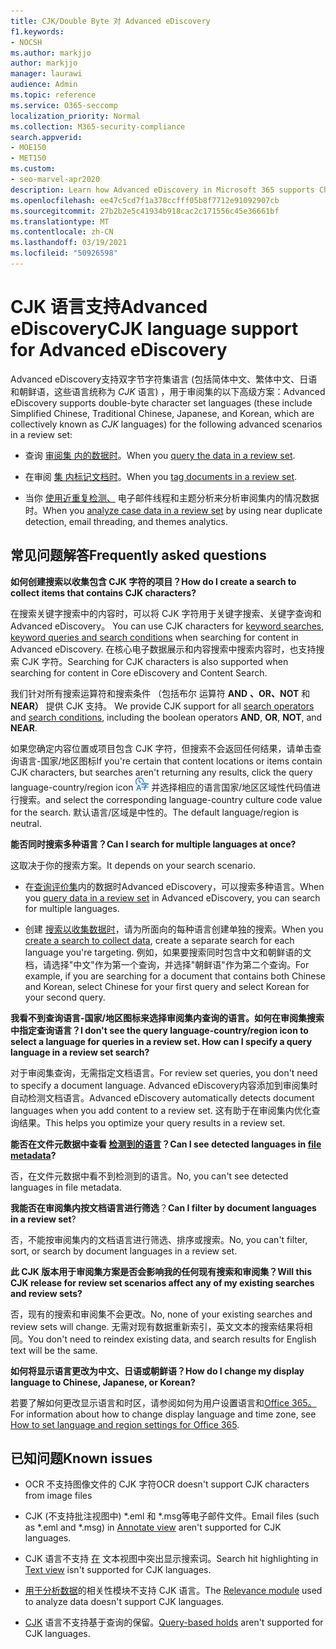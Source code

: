 ```yaml
---
title: CJK/Double Byte 对 Advanced eDiscovery
f1.keywords:
- NOCSH
ms.author: markjjo
author: markjjo
manager: laurawi
audience: Admin
ms.topic: reference
ms.service: O365-seccomp
localization_priority: Normal
ms.collection: M365-security-compliance
search.appverid:
- MOE150
- MET150
ms.custom:
- seo-marvel-apr2020
description: Learn how Advanced eDiscovery in Microsoft 365 supports Chinese， Japanese， and Korean (CJK) languages， which use a double-byte character set.
ms.openlocfilehash: ee47c5cd7f1a378ccfff05b8f7712e91092907cb
ms.sourcegitcommit: 27b2b2e5c41934b918cac2c171556c45e36661bf
ms.translationtype: MT
ms.contentlocale: zh-CN
ms.lasthandoff: 03/19/2021
ms.locfileid: "50926598"
---
```

# <a name="cjk-language-support-for-advanced-ediscovery"></a><span data-ttu-id="6b64b-103">CJK 语言支持Advanced eDiscovery</span><span class="sxs-lookup"><span data-stu-id="6b64b-103">CJK language support for Advanced eDiscovery</span></span>

<span data-ttu-id="6b64b-104">Advanced eDiscovery支持双字节字符集语言 (包括简体中文、繁体中文、日语和朝鲜语，这些语言统称为 *CJK* 语言) ，用于审阅集的以下高级方案：</span><span class="sxs-lookup"><span data-stu-id="6b64b-104">Advanced eDiscovery supports double-byte character set languages (these include Simplified Chinese, Traditional Chinese, Japanese, and Korean, which are collectively known as *CJK* languages) for the following advanced scenarios in a review set:</span></span>

- <span data-ttu-id="6b64b-105">查询 [审阅集 内的数据时](review-set-search.md)。</span><span class="sxs-lookup"><span data-stu-id="6b64b-105">When you [query the data in a review set](review-set-search.md).</span></span>

- <span data-ttu-id="6b64b-106">在审阅 [集 内标记文档时](tagging-documents.md)。</span><span class="sxs-lookup"><span data-stu-id="6b64b-106">When you [tag documents in a review set](tagging-documents.md).</span></span>

- <span data-ttu-id="6b64b-107">当你 [使用近重复检测、](analyzing-data-in-review-set.md) 电子邮件线程和主题分析来分析审阅集内的情况数据时。</span><span class="sxs-lookup"><span data-stu-id="6b64b-107">When you [analyze case data in a review set](analyzing-data-in-review-set.md) by using near duplicate detection, email threading, and themes analytics.</span></span>

## <a name="frequently-asked-questions"></a><span data-ttu-id="6b64b-108">常见问题解答</span><span class="sxs-lookup"><span data-stu-id="6b64b-108">Frequently asked questions</span></span>

<span data-ttu-id="6b64b-109">**如何创建搜索以收集包含 CJK 字符的项目？**</span><span class="sxs-lookup"><span data-stu-id="6b64b-109">**How do I create a search to collect items that contains CJK characters?**</span></span>

<span data-ttu-id="6b64b-110">在搜索关键字搜索中的内容时，[](building-search-queries.md#keyword-searches)可以将 CJK 字符用于关键字搜索、关键字查询和Advanced eDiscovery。 [](keyword-queries-and-search-conditions.md)</span><span class="sxs-lookup"><span data-stu-id="6b64b-110">You can use CJK characters for [keyword searches](building-search-queries.md#keyword-searches), [keyword queries and search conditions](keyword-queries-and-search-conditions.md) when searching for content in Advanced eDiscovery.</span></span> <span data-ttu-id="6b64b-111">在核心电子数据展示和内容搜索中搜索内容时，也支持搜索 CJK 字符。</span><span class="sxs-lookup"><span data-stu-id="6b64b-111">Searching for CJK characters is also supported when searching for content in Core eDiscovery and Content Search.</span></span>

<span data-ttu-id="6b64b-112">我们针对所有搜索运算符和搜索条件 [](keyword-queries-and-search-conditions.md#search-operators)（包括布尔 [](keyword-queries-and-search-conditions.md#search-conditions)运算符 **AND** **、OR、NOT** 和 **NEAR）** 提供 CJK 支持。 </span><span class="sxs-lookup"><span data-stu-id="6b64b-112">We provide CJK support for all [search operators](keyword-queries-and-search-conditions.md#search-operators) and [search conditions](keyword-queries-and-search-conditions.md#search-conditions), including the boolean operators **AND**, **OR**, **NOT**, and **NEAR**.</span></span>

<span data-ttu-id="6b64b-113">如果您确定内容位置或项目包含 CJK 字符，但搜索不会返回任何结果，请单击查询语言-国家/地区图标</span><span class="sxs-lookup"><span data-stu-id="6b64b-113">If you're certain that content locations or items contain CJK characters, but searches aren't returning any results, click the query language-country/region icon</span></span> ![内容搜索中的查询语言国家/地区图标](../media/8d4b60c8-e1f1-40f9-88ae-ee2a7eca0886.png) <span data-ttu-id="6b64b-115">并选择相应的语言国家/地区区域性代码值进行搜索。</span><span class="sxs-lookup"><span data-stu-id="6b64b-115">and select the corresponding language-country culture code value for the search.</span></span> <span data-ttu-id="6b64b-116">默认语言/区域是中性的。</span><span class="sxs-lookup"><span data-stu-id="6b64b-116">The default language/region is neutral.</span></span>

<span data-ttu-id="6b64b-117">**能否同时搜索多种语言？**</span><span class="sxs-lookup"><span data-stu-id="6b64b-117">**Can I search for multiple languages at once?**</span></span>

<span data-ttu-id="6b64b-118">这取决于你的搜索方案。</span><span class="sxs-lookup"><span data-stu-id="6b64b-118">It depends on your search scenario.</span></span>

- <span data-ttu-id="6b64b-119">在[查询评价集](review-set-search.md)内的数据时Advanced eDiscovery，可以搜索多种语言。</span><span class="sxs-lookup"><span data-stu-id="6b64b-119">When you [query data in a review set](review-set-search.md) in Advanced eDiscovery, you can search for multiple languages.</span></span>

- <span data-ttu-id="6b64b-120">创建 [搜索以收集数据时](create-search-to-collect-data.md)，请为所面向的每种语言创建单独的搜索。</span><span class="sxs-lookup"><span data-stu-id="6b64b-120">When you [create a search to collect data](create-search-to-collect-data.md), create a separate search for each language you're targeting.</span></span> <span data-ttu-id="6b64b-121">例如，如果要搜索同时包含中文和朝鲜语的文档，请选择"中文"作为第一个查询，并选择"朝鲜语"作为第二个查询。</span><span class="sxs-lookup"><span data-stu-id="6b64b-121">For example, if you are searching for a document that contains both Chinese and Korean, select Chinese for your first query and select Korean for your second query.</span></span>

<span data-ttu-id="6b64b-122">**我看不到查询语言-国家/地区图标来选择审阅集内查询的语言。如何在审阅集搜索中指定查询语言？**</span><span class="sxs-lookup"><span data-stu-id="6b64b-122">**I don't see the query language-country/region icon to select a language for queries in a review set. How can I specify a query language in a review set search?**</span></span>

<span data-ttu-id="6b64b-123">对于审阅集查询，无需指定文档语言。</span><span class="sxs-lookup"><span data-stu-id="6b64b-123">For review set queries, you don't need to specify a document language.</span></span> <span data-ttu-id="6b64b-124">Advanced eDiscovery内容添加到审阅集时自动检测文档语言。</span><span class="sxs-lookup"><span data-stu-id="6b64b-124">Advanced eDiscovery automatically detects document languages when you add content to a review set.</span></span> <span data-ttu-id="6b64b-125">这有助于在审阅集内优化查询结果。</span><span class="sxs-lookup"><span data-stu-id="6b64b-125">This helps you optimize your query results in a review set.</span></span>

<span data-ttu-id="6b64b-126">**能否在文件元数据中查看 [检测到的语言](view-documents-in-review-set.md#file-metadata)？**</span><span class="sxs-lookup"><span data-stu-id="6b64b-126">**Can I see detected languages in [file metadata](view-documents-in-review-set.md#file-metadata)?**</span></span>

<span data-ttu-id="6b64b-127">否，在文件元数据中看不到检测到的语言。</span><span class="sxs-lookup"><span data-stu-id="6b64b-127">No, you can't see detected languages in file metadata.</span></span>

<span data-ttu-id="6b64b-128">**我能否在审阅集内按文档语言进行筛选**？</span><span class="sxs-lookup"><span data-stu-id="6b64b-128">**Can I filter by document languages in a review set**?</span></span>

<span data-ttu-id="6b64b-129">否，不能按审阅集内的文档语言进行筛选、排序或搜索。</span><span class="sxs-lookup"><span data-stu-id="6b64b-129">No, you can't filter, sort, or search by document languages in a review set.</span></span>

<span data-ttu-id="6b64b-130">**此 CJK 版本用于审阅集方案是否会影响我的任何现有搜索和审阅集？**</span><span class="sxs-lookup"><span data-stu-id="6b64b-130">**Will this CJK release for review set scenarios affect any of my existing searches and review sets?**</span></span>

<span data-ttu-id="6b64b-131">否，现有的搜索和审阅集不会更改。</span><span class="sxs-lookup"><span data-stu-id="6b64b-131">No, none of your existing searches and review sets will change.</span></span> <span data-ttu-id="6b64b-132">无需对现有数据重新索引，英文文本的搜索结果将相同。</span><span class="sxs-lookup"><span data-stu-id="6b64b-132">You don't need to reindex existing data, and search results for English text will be the same.</span></span>

<span data-ttu-id="6b64b-133">**如何将显示语言更改为中文、日语或朝鲜语？**</span><span class="sxs-lookup"><span data-stu-id="6b64b-133">**How do I change my display language to Chinese, Japanese, or Korean?**</span></span>

<span data-ttu-id="6b64b-134">若要了解如何更改显示语言和时区，请参阅如何为用户设置语言和[Office 365。](/office365/troubleshoot/access-management/set-language-and-region)</span><span class="sxs-lookup"><span data-stu-id="6b64b-134">For information about how to change display language and time zone, see [How to set language and region settings for Office 365](/office365/troubleshoot/access-management/set-language-and-region).</span></span>

## <a name="known-issues"></a><span data-ttu-id="6b64b-135">已知问题</span><span class="sxs-lookup"><span data-stu-id="6b64b-135">Known issues</span></span>

- <span data-ttu-id="6b64b-136">OCR 不支持图像文件的 CJK 字符</span><span class="sxs-lookup"><span data-stu-id="6b64b-136">OCR doesn't support CJK characters from image files</span></span>

- <span data-ttu-id="6b64b-137">CJK (不支持批注视图中) \*.eml 和 \*.msg[](view-documents-in-review-set.md#annotate-view)等电子邮件文件。</span><span class="sxs-lookup"><span data-stu-id="6b64b-137">Email files (such as \*.eml and \*.msg) in [Annotate view](view-documents-in-review-set.md#annotate-view) aren't supported for CJK languages.</span></span>

- <span data-ttu-id="6b64b-138">CJK 语言不支持 [在](view-documents-in-review-set.md#text-view) 文本视图中突出显示搜索词。</span><span class="sxs-lookup"><span data-stu-id="6b64b-138">Search hit highlighting in [Text view](view-documents-in-review-set.md#text-view) isn't supported for CJK languages.</span></span>

- <span data-ttu-id="6b64b-139">[用于分析数据](using-relevance.md)的相关性模块不支持 CJK 语言。</span><span class="sxs-lookup"><span data-stu-id="6b64b-139">The [Relevance module](using-relevance.md) used to analyze data doesn't support CJK languages.</span></span>

- <span data-ttu-id="6b64b-140">[CJK](managing-holds.md#manage-non-custodial-holds) 语言不支持基于查询的保留。</span><span class="sxs-lookup"><span data-stu-id="6b64b-140">[Query-based holds](managing-holds.md#manage-non-custodial-holds) aren't supported for CJK languages.</span></span>
